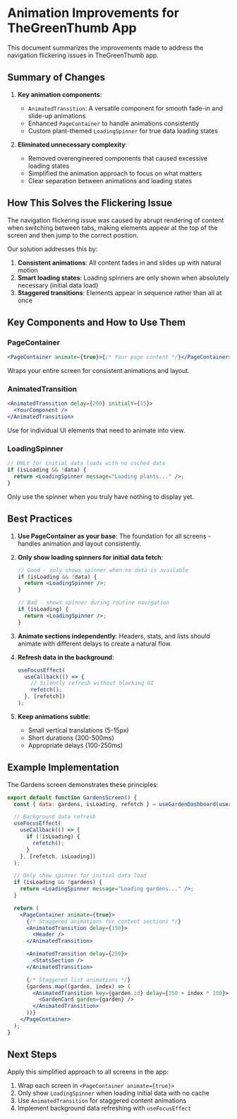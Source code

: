 # Animation Improvements for TheGreenThumb App

This document summarizes the improvements made to address the navigation flickering issues in TheGreenThumb app.

## Summary of Changes

1. **Key animation components**:

   - `AnimatedTransition`: A versatile component for smooth fade-in and slide-up animations
   - Enhanced `PageContainer` to handle animations consistently
   - Custom plant-themed `LoadingSpinner` for true data loading states

2. **Eliminated unnecessary complexity**:
   - Removed overengineered components that caused excessive loading states
   - Simplified the animation approach to focus on what matters
   - Clear separation between animations and loading states

## How This Solves the Flickering Issue

The navigation flickering issue was caused by abrupt rendering of content when switching between tabs, making elements appear at the top of the screen and then jump to the correct position.

Our solution addresses this by:

1. **Consistent animations**: All content fades in and slides up with natural motion
2. **Smart loading states**: Loading spinners are only shown when absolutely necessary (initial data load)
3. **Staggered transitions**: Elements appear in sequence rather than all at once

## Key Components and How to Use Them

### PageContainer

```jsx
<PageContainer animate={true}>{/* Your page content */}</PageContainer>
```

Wraps your entire screen for consistent animations and layout.

### AnimatedTransition

```jsx
<AnimatedTransition delay={200} initialY={15}>
  <YourComponent />
</AnimatedTransition>
```

Use for individual UI elements that need to animate into view.

### LoadingSpinner

```jsx
// ONLY for initial data loads with no cached data
if (isLoading && !data) {
  return <LoadingSpinner message="Loading plants..." />;
}
```

Only use the spinner when you truly have nothing to display yet.

## Best Practices

1. **Use PageContainer as your base**:
   The foundation for all screens - handles animation and layout consistently.

2. **Only show loading spinners for initial data fetch**:

   ```jsx
   // Good - only shows spinner when no data is available
   if (isLoading && !data) {
     return <LoadingSpinner />;
   }

   // Bad - shows spinner during routine navigation
   if (isLoading) {
     return <LoadingSpinner />;
   }
   ```

3. **Animate sections independently**:
   Headers, stats, and lists should animate with different delays to create a natural flow.

4. **Refresh data in the background**:

   ```jsx
   useFocusEffect(
     useCallback(() => {
       // Silently refresh without blocking UI
       refetch();
     }, [refetch])
   );
   ```

5. **Keep animations subtle**:
   - Small vertical translations (5-15px)
   - Short durations (300-500ms)
   - Appropriate delays (100-250ms)

## Example Implementation

The Gardens screen demonstrates these principles:

```jsx
export default function GardensScreen() {
  const { data: gardens, isLoading, refetch } = useGardenDashboard(user?.id);

  // Background data refresh
  useFocusEffect(
    useCallback(() => {
      if (!isLoading) {
        refetch();
      }
    }, [refetch, isLoading])
  );

  // Only show spinner for initial data load
  if (isLoading && !gardens) {
    return <LoadingSpinner message="Loading gardens..." />;
  }

  return (
    <PageContainer animate={true}>
      {/* Staggered animations for content sections */}
      <AnimatedTransition delay={150}>
        <Header />
      </AnimatedTransition>

      <AnimatedTransition delay={250}>
        <StatsSection />
      </AnimatedTransition>

      {/* Staggered list animations */}
      {gardens.map((garden, index) => (
        <AnimatedTransition key={garden.id} delay={350 + index * 100}>
          <GardenCard garden={garden} />
        </AnimatedTransition>
      ))}
    </PageContainer>
  );
}
```

## Next Steps

Apply this simplified approach to all screens in the app:

1. Wrap each screen in `<PageContainer animate={true}>`
2. Only show `LoadingSpinner` when loading initial data with no cache
3. Use `AnimatedTransition` for staggered content animations
4. Implement background data refreshing with `useFocusEffect`
